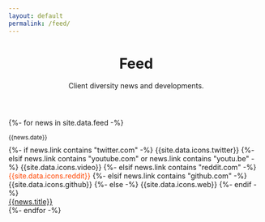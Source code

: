 ```yaml
---
layout: default
permalink: /feed/
---
```



<header class="container py-4 mt-5">
  <div class="text-center">
    <h1 class="display-6 fw-bold mb-3">Feed</h1>
    <p class="col-md-10 col-lg-8 mx-auto lead">
      Client diversity news and developments.
    </p>
  </div>
</header>

<section class="container py-4">
  {%- for news in site.data.feed -%}
    <div class="row justify-content-center">
        <div class="col col-lg-6 col-md-8">
          <div class="card mb-3 rounded-3">
            <div class="card-body">
              <p class="card-subtitle mb-1">
                <small class="text-muted">{{news.date}}</small>
              </p>
              <div class="d-inline me-2" style="margin-top: -0.32rem">
                {%- if news.link contains "twitter.com" -%}
                  <span class="text-primary">{{site.data.icons.twitter}}</span>
                {%- elsif news.link contains "youtube.com" or news.link contains "youtu.be" -%}
                  <span class="text-danger">{{site.data.icons.video}}</span>
                {%- elsif news.link contains "reddit.com" -%}
                  <span style="color: #ff4500;">{{site.data.icons.reddit}}</span>
                {%- elsif news.link contains "github.com" -%}
                  <span class="text-dark">{{site.data.icons.github}}</span>
                {%- else -%}
                  <span class="text-secondary">{{site.data.icons.web}}</span>
                {%- endif -%}
              </div>
              <a href="{{news.link}}" target="_blank">{{news.title}}</a>
            </div>
          </div>
        </div>
    </div>
  {%- endfor -%}
</section>